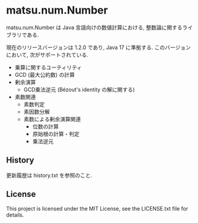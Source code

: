 # matsu.num.Number
matsu.num.Number は Java 言語向けの数値計算における, 整数論に関するライブラリである.

現在のリリースバージョンは 1.2.0 であり, Java 17 に準拠する.
このバージョンにおいて, 次がサポートされている.

- 乗算に関するユーティリティ
- GCD (最大公約数) の計算
- 剰余演算
  - GCD乗法逆元 (B&eacute;zout's identity の解に関する)
- 素数関連
  - 素数判定
  - 素因数分解
  - 素数による剰余演算関連
    - 位数の計算
    - 原始根の計算・判定
    - 乗法逆元

## History
更新履歴は history.txt を参照のこと.

## License

This project is licensed under the MIT License, see the LICENSE.txt file for details.
